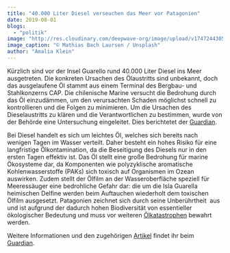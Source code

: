 ```yaml
---
title: "40.000 Liter Diesel verseuchen das Meer vor Patagonien"
date: 2019-08-01
blogs: 
  - "politik"
image: "http://res.cloudinary.com/deepwave-org/image/upload/v1747244305/deepwave.org/mathias-bach-laursen-_1xnPQ9wwus-unsplash-scaled.jpg"
image_caption: "© Mathias Bach Laursen / Unsplash"
author: "Amalia Klein"
---
```


Kürzlich sind vor der Insel Guarello rund 40.000 Liter Diesel ins Meer ausgetreten. Die konkreten Ursachen des Ölaustritts sind unbekannt, doch das ausgelaufene Öl stammt aus einem Terminal des Bergbau- und Stahlkonzerns CAP. Die chilenische Marine versucht die Bedrohung durch das Öl einzudämmen, um den verursachten Schaden möglichst schnell zu kontrollieren und die Folgen zu minimieren. Um die Ursachen des Dieselaustritts zu klären und die Verantwortlichen zu bestimmen, wurde von der Behörde eine Untersuchung eingeleitet. Dies berichtetet der [Guardian](https://www.theguardian.com/environment/2019/jul/29/chile-oil-spill-40000-litres-of-diesel-spilled-into-sea-off-patagonia).

Bei Diesel handelt es sich um leichtes Öl, welches sich bereits nach wenigen Tagen im Wasser verteilt. Daher besteht ein hohes Risiko für eine langfristige Ölkontamination, da die Beseitigung des Diesels nur in den ersten Tagen effektiv ist. Das Öl stellt eine große Bedrohung für marine Ökosysteme dar, da Komponenten wie polyzyklische aromatische Kohlenwasserstoffe (PAKs) sich toxisch auf Organismen im Ozean auswirken. Zudem stellt der Ölfilm an der Wasseroberfläche speziell für Meeressäuger eine bedrohliche Gefahr dar: die um die Isla Guarella heimischen Delfine werden beim Auftauchen wiederholt dem toxischen Ölfilm ausgesetzt. Patagonien zeichnet sich durch seine Unberührtheit  aus und ist aufgrund der dadurch hohen Biodiversität von essentieller ökologischer Bedeutung und muss vor weiteren [Ölkatastrophen](https://www.deepwave.org/die-ozeane/verschmutzung/) bewahrt werden.

Weitere Informationen und den zugehörigen [Artikel](https://www.theguardian.com/environment/2019/jul/29/chile-oil-spill-40000-litres-of-diesel-spilled-into-sea-off-patagonia) findet ihr beim [Guardian](https://www.theguardian.com).
